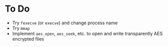 To Do
=====
 - Try `fexecve` (or `execve`) and change process name
 - Try `mmap`
 - Implement `aes_open`, `aes_seek`, etc. to open and write transparently AES encrypted files

